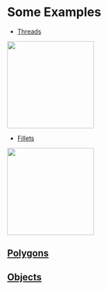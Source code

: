# Some Examples
- [Threads](https://github.com/UBaer21/UB.scad/blob/main/examples/UBExamples/Threads.scad)
<img src="https://user-images.githubusercontent.com/93376232/146527884-26962c8d-a7b7-4090-8ad6-d3a3dbaaaa65.png" width=200>

- [Fillets](https://github.com/UBaer21/UB.scad/blob/main/examples/UBExamples/Fillets.scad)
<img src="https://user-images.githubusercontent.com/93376232/146754473-fbecf9e7-21fc-4f78-ba95-3fa75b7b541b.png" width=200>

## [Polygons](https://github.com/UBaer21/UB.scad/blob/main/examples/UBExamples/Polygons.scad)

## [Objects](https://github.com/UBaer21/UB.scad/blob/main/examples/UBExamples/Objects.scad)
